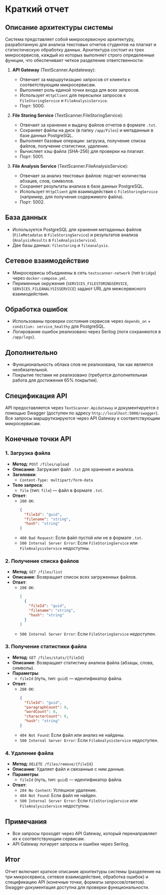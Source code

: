 # Краткий отчет

## Описание архитектуры системы
Система представляет собой микросервисную архитектуру, разработанную для анализа текстовых отчетов студентов на плагиат и статистическую обработку данных. Архитектура состоит из трех микросервисов, каждый из которых выполняет строго определенные функции, что обеспечивает четкое разделение ответственности:

1. **API Gateway** (TextScanner.Apidateway):
   - Отвечает за маршрутизацию запросов от клиента к соответствующим микросервисам.
   - Выполняет роль единой точки входа для всех запросов.
   - Использует `HttpClient` для пересылки запросов к `FileStoringService` и `FileAnalysisService`.  
   - Порт: 5000.

2. **File Storing Service** (TextScanner.FileStoringService):
   - Отвечает за хранение и выдачу файлов отчетов в формате `.txt`.  
   - Сохраняет файлы на диск (в папку `/app/Files`) и метаданные в базе данных PostgreSQL.  
   - Выполняет базовые операции: загрузка, получение списка файлов, получение статистики, удаление.  
   - Вычисляет хэш файла (SHA-256) для проверки на плагиат.  
   - Порт: 5001.

3. **File Analysis Service** (TextScanner.FileAnalysisService):
   - Отвечает за анализ текстовых файлов: подсчет количества абзацев, слов, символов.  
   - Сохраняет результаты анализа в базе данных PostgreSQL.  
   - Использует `HttpClient` для взаимодействия с `FileStoringService` (например, для получения содержимого файла).  
   - Порт: 5002.

## База данных
- Используется PostgreSQL для хранения метаданных файлов (`FileMetadatas` в `FileStoringService`) и результатов анализа (`AnalysisResults` в `FileAnalysisService`).
- Две базы данных: `filestoring` и `fileanalysis`.

## Сетевое взаимодействие
- Микросервисы объединены в сеть `textscanner-network` (тип `bridge`) через `docker-compose.yml`.
- Переменные окружения (`SERVICES_FILESTORINGSERVICE`, `SERVICES_FILEANALYSISSERVICE`) задают URL для межсервисного взаимодействия.

## Обработка ошибок
- Использованы проверки состояния сервисов через `depends_on` + `condition: service_healthy` для PostgreSQL.
- Логирование ошибок реализовано через Serilog (логи сохраняются в `/app/logs`).

## Дополнительно
- Функциональность облака слов не реализована, так как является необязательной.
- Покрытие тестами не реализовано (требуется дополнительная работа для достижения 65% покрытия).

## Спецификация API
API предоставляется через `TextScanner.Apidateway` и документируется с помощью Swagger (доступен по адресу `http://localhost:5000/swagger`). Все запросы маршрутизируются через API Gateway к соответствующим микросервисам.

## Конечные точки API

### 1. Загрузка файла
- **Метод**: `POST /files/upload`
- **Описание**: Загружает файл `.txt` для хранения и анализа.
- **Заголовки**:
  - `Content-Type: multipart/form-data`
- **Тело запроса**:
  - `file` (тип: `file`) — файл в формате `.txt`.
- **Ответ**:
  - `200 OK`:
    ```json
    {
      "fileId": "guid",
      "filename": "string",
      "hash": "string"
    }
    ```
  - `400 Bad Request`: Если файл пустой или не в формате `.txt`.
  - `500 Internal Server Error`: Если `FileStoringService` или `FileAnalysisService` недоступны.

### 2. Получение списка файлов
- **Метод**: `GET /files/list`
- **Описание**: Возвращает список всех загруженных файлов.
- **Ответ**:
  - `200 OK`:
    ```json
    [
      {
        "fileId": "guid",
        "filename": "string",
        "hash": "string"
      }
    ]
    ```
  - `500 Internal Server Error`: Если `FileStoringService` недоступен.

### 3. Получение статистики файла
- **Метод**: `GET /files/stats/{fileId}`
- **Описание**: Возвращает статистику анализа файла (абзацы, слова, символы).
- **Параметры**:
  - `fileId` (путь, тип: `guid`) — идентификатор файла.
- **Ответ**:
  - `200 OK`:
    ```json
    {
      "fileId": "guid",
      "paragraphCount": 0,
      "wordCount": 0,
      "characterCount": 0,
      "hash": "string"
    }
    ```
  - `404 Not Found`: Если файл или анализ не найдены.
  - `500 Internal Server Error`: Если `FileAnalysisService` недоступен.

### 4. Удаление файла
- **Метод**: `DELETE /files/remove/{fileId}`
- **Описание**: Удаляет файл и связанные с ним данные.
- **Параметры**:
  - `fileId` (путь, тип: `guid`) — идентификатор файла.
- **Ответ**:
  - `204 No Content`: Успешное удаление.
  - `404 Not Found`: Если файл не найден.
  - `500 Internal Server Error`: Если `FileStoringService` или `FileAnalysisService` недоступны.

## Примечания
- Все запросы проходят через API Gateway, который перенаправляет их к соответствующим сервисам.
- API Gateway логирует запросы и ошибки через Serilog.

## Итог
Отчет включает краткое описание архитектуры системы (разделение на три микросервиса, сетевое взаимодействие, обработка ошибок) и спецификацию API (конечные точки, форматы запросов/ответов). Swagger-документация доступна для проверки функциональности.